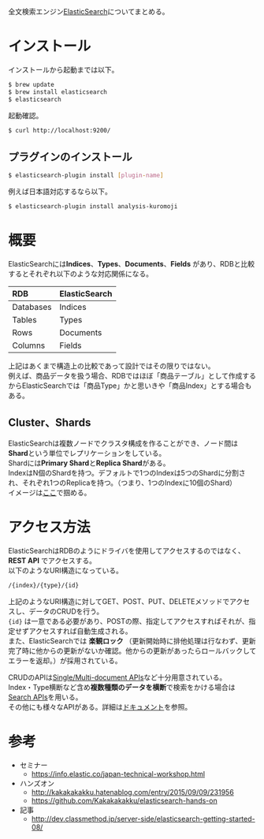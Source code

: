 全文検索エンジン[ElasticSearch](https://www.elastic.co/jp/products/elasticsearch)についてまとめる。

# インストール

インストールから起動までは以下。

```bash
$ brew update
$ brew install elasticsearch
$ elasticsearch
```

起動確認。

```bash
$ curl http://localhost:9200/
```

## プラグインのインストール

```bash
$ elasticsearch-plugin install [plugin-name]
```

例えば日本語対応するなら以下。

```bash
$ elasticsearch-plugin install analysis-kuromoji
```

# 概要

ElasticSearchには**Indices**、**Types**、**Documents**、**Fields** があり、RDBと比較するとそれぞれ以下のような対応関係になる。

|RDB|ElasticSearch|
|:---|:---|
|Databases|Indices|
|Tables|Types|
|Rows|Documents|
|Columns|Fields|

上記はあくまで構造上の比較であって設計ではその限りではない。  
例えば、商品データを扱う場合、RDBではほぼ「商品テーブル」として作成するからElasticSearchでは「商品Type」かと思いきや「商品Index」とする場合もある。

## Cluster、Shards

ElasticSearchは複数ノードでクラスタ構成を作ることができ、ノード間は**Shard**という単位でレプリケーションをしている。  
Shardには**Primary Shard**と**Replica Shard**がある。  
IndexはN個のShardを持つ。デフォルトで1つのIndexは5つのShardに分割され、それぞれ1つのReplicaを持つ。（つまり、1つのIndexに10個のShard）  
イメージは[ここ](https://speakerdeck.com/johtani/elasticsearchru-men)で掴める。


# アクセス方法

ElasticSearchはRDBのようにドライバを使用してアクセスするのではなく、**REST API** でアクセスする。  
以下のようなURI構造になっている。

```bash
/{index}/{type}/{id}
```

上記のようなURI構造に対してGET、POST、PUT、DELETEメソッドでアクセスし、データのCRUDを行う。  
```{id}``` は一意である必要があり、POSTの際、指定してアクセスすればそれが、指定せずアクセスすれば自動生成される。  
また、ElasticSearchでは **楽観ロック** （更新開始時に排他処理は行なわず、更新完了時に他からの更新がないか確認。他からの更新があったらロールバックしてエラーを返却。）が採用されている。  

CRUDのAPIは[Single/Multi-document APIs](https://www.elastic.co/guide/en/elasticsearch/reference/current/docs.html)など十分用意されている。  
Index・Type横断など含め**複数種類のデータを横断**で検索をかける場合は[Search APIs](https://www.elastic.co/guide/en/elasticsearch/reference/current/search.html)を用いる。  
その他にも様々なAPIがある。詳細は[ドキュメント](https://www.elastic.co/guide/index.html)を参照。

# 参考

- セミナー
  - https://info.elastic.co/japan-technical-workshop.html
- ハンズオン
  - http://kakakakakku.hatenablog.com/entry/2015/09/09/231956
  - https://github.com/Kakakakakku/elasticsearch-hands-on
- 記事
  - http://dev.classmethod.jp/server-side/elasticsearch-getting-started-08/
